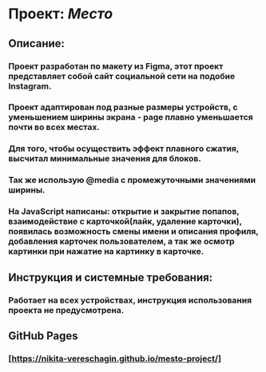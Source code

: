 ﻿# Проект: *Место*

## Описание:

### Проект разработан по макету из Figma, этот проект представляет собой сайт социальной сети на подобие Instagram.

### Проект адаптирован под разные размеры устройств, с уменьшением ширины экрана - page плавно уменьшается почти во всех местах.

### Для того, чтобы осуществить эффект плавного сжатия, высчитал минимальные значения для блоков.

### Так же использую @media с промежуточными значениями ширины. 

### На JavaScript написаны: открытие и закрытие попапов, взаимодействие с карточкой(лайк, удаление карточки), появилась возможность смены имени и описания профиля, добавления карточек пользователем, а так же осмотр картинки при нажатие на картинку в карточке.
 
## Инструкция и системные требования:

### Работает на всех устройствах, инструкция использования проекта не предусмотрена.

## GitHub Pages 

### [https://nikita-vereschagin.github.io/mesto-project/]

